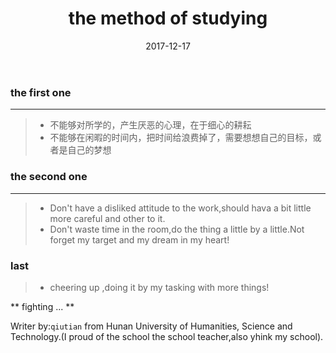 ﻿---
layout: post
title: "the method of studying"
date: 2017-12-17
description: "interesting"
tag: thinks
---

### the first one 

------

> * 不能够对所学的，产生厌恶的心理，在于细心的耕耘
> * 不能够在闲暇的时间内，把时间给浪费掉了，需要想想自己的目标，或者是自己的梦想

### the second one

------

> * Don't have a disliked attitude to the work,should hava a bit little more careful and other to it.
> * Don't waste time in the room,do the thing a little by a little.Not forget my target and my dream in my heart!


### last
> * cheering up ,doing it by my tasking with more things!

** fighting ...  **

Writer by:`qiutian` from Hunan University of Humanities, Science and Technology.(I proud of the school the school teacher,also yhink  my school).
  


